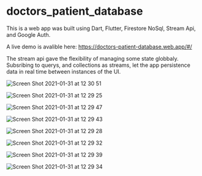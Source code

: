 # doctors_patient_database

This is a web app was built using Dart, Flutter, Firestore NoSql, Stream Api, and Google Auth.

A live demo is avalible here: https://doctors-patient-database.web.app/#/

The stream api gave the flexibility of managing some state globbaly. Subsribing to querys, and collections as streams, let the app persistence data in real time between instances of the UI.

![Screen Shot 2021-01-31 at 12 30 51](https://user-images.githubusercontent.com/71202372/106397034-507a6000-63c0-11eb-9e09-4432ffe1a55c.png)

![Screen Shot 2021-01-31 at 12 29 25](https://user-images.githubusercontent.com/71202372/106397045-5d974f00-63c0-11eb-83b9-ed1f0805d1b4.png)

![Screen Shot 2021-01-31 at 12 29 47](https://user-images.githubusercontent.com/71202372/106397051-5ff9a900-63c0-11eb-8139-4b471e743d1a.png)

![Screen Shot 2021-01-31 at 12 29 43](https://user-images.githubusercontent.com/71202372/106397053-612ad600-63c0-11eb-9689-5ec2c6d2dc2c.png)

![Screen Shot 2021-01-31 at 12 29 28](https://user-images.githubusercontent.com/71202372/106397055-61c36c80-63c0-11eb-8346-279daa3f17c8.png)

![Screen Shot 2021-01-31 at 12 29 32](https://user-images.githubusercontent.com/71202372/106397058-638d3000-63c0-11eb-815c-ff8029d3bdb7.png)

![Screen Shot 2021-01-31 at 12 29 39](https://user-images.githubusercontent.com/71202372/106397060-64be5d00-63c0-11eb-8ee2-f2517d9ce70d.png)

![Screen Shot 2021-01-31 at 12 29 34](https://user-images.githubusercontent.com/71202372/106397061-65ef8a00-63c0-11eb-9f71-99753fec5814.png)



